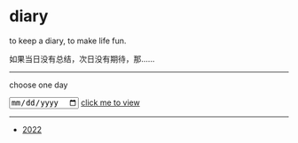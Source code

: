 # diary

to keep a diary, to make life fun.

如果当日没有总结，次日没有期待，那……

----

choose one day

<input type="date" id="diary_date_info" name="oh" value="new Date()" min="2022-10-20" max="new Date()">
<a id="run" href="https://draugus.github.io/diary/"
    onclick="this.href += 
    document.getElementById('diary_date_info').value
    .replace(/-/g, '/')">click me to view</a>

----

- [2022]


[2022]: https://draugus.github.io/diary/2022/